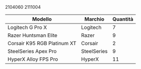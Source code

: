 2104060
2111004

| Modello | Marchio | Quantità |
| ------- | ------- | -------- |
| Logitech G Pro X | Logitech | 7 |
| Razer Huntsman Elite | Razer | 9 |
| Corsair K95 RGB Platinum XT | Corsair | 2 |
| SteelSeries Apex Pro | SteelSeries | 9 |
| HyperX Alloy FPS Pro | HyperX | 11 |